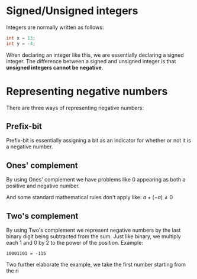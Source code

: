 # Signed/Unsigned integers
Integers are normally written as follows:
```C
int x = 13;
int y = -4;
```

When declaring an integer like this, we are essentially declaring a signed integer. The difference between a signed and unsigned integer is that **unsigned integers cannot be negative**.

# Representing negative numbers
There are three ways of representing negative numbers:

## Prefix-bit
Prefix-bit is essentially assigning a bit as an indicator for whether or not it is a negative number.

## Ones' complement
By using Ones' complement we have problems like 0 appearing as both a positive and negative number.

And some standard mathematical rules don't apply like: $a+(-a)\neq 0$

## Two's complement
By using Two's complement we represent negative numbers by the last binary digit being subtracted from the sum. Just like binary, we multiply each 1 and 0 by 2 to the power of the position. Example:
```
10001101 = -115
```

Two further elaborate the example, we take the first number starting from the ri